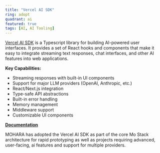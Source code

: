 ```yaml
---
title: "Vercel AI SDK"
ring: adopt
quadrant: ai
featured: true
tags: [AI, AI Tooling]
---
```


[Vercel AI SDK](https://sdk.vercel.ai/) is a Typescript library for building AI-powered user interfaces. It provides a set of React hooks and components that make it easy to integrate streaming text responses, chat interfaces, and other AI features into web applications.

**Key Capabilities:**

- Streaming responses with built-in UI components
- Support for major LLM providers (OpenAI, Anthropic, etc.)
- React/Next.js integration
- Type-safe API abstractions
- Built-in error handling
- Memory management
- Middleware support
- Customizable UI components

**[Documentation](https://ai-sdk.dev/docs/)**

MOHARA has adopted the Vercel AI SDK as part of the core Mo Stack architecture for rapid prototyping as well as projects requiring advanced, user-facing, ai features and support for multiple providers.
